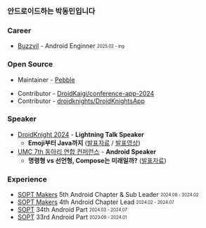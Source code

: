 ### 안드로이드하는 박동민입니다    

### **Career**
- [Buzzvil](https://www.buzzvil.com/) - Android Enginner <sub><sup>2025.02 - ing</sup></sub>

### **Open Source**
- Maintainer - [Pebble](https://github.com/chattymin/Pebble)

* Contributor - [DroidKaigi/conference-app-2024](https://github.com/DroidKaigi/conference-app-2024/pull/293)
* Contributor - [droidknights/DroidKnightsApp](https://github.com/droidknights/DroidKnightsApp/pulls?q=is%3Apr+assignee%3Achattymin+)

### **Speaker**
- [DroidKnight 2024](https://www.droidknights.dev/) - **Lightning Talk Speaker**
  - **Emoji부터 Java까지** ([발표자료](https://drive.google.com/file/d/1OYHN3FaLuDeTZfUV7BMKohniAx9V0h8L/view?usp=drive_link) / [발표영상](https://www.youtube.com/watch?v=8Daphck1LDE))
- [UMC 7th 동아리 연합 컨퍼런스](https://umc.makeus.in/) - **Android Speaker**
  - **명령형 vs 선언형, Compose는 미래일까?** ([발표자료](https://drive.google.com/file/d/18GfK0DGhgBiZj_rkgFPkTeEt2LnDpqRo/view?usp=drive_link))

### **Experience**
* [SOPT Makers](https://makers.sopt.org/) 5th Android Chapter & Sub Leader <sub><sup>2024.08 - 2024.02</sup></sub>   
* [SOPT Makers](https://makers.sopt.org/) 4th Android Chapter Lead <sub><sup>2024.02 - 2024.07</sup></sub>   
* [SOPT](https://sopt.org/) 34th Android Part <sub><sup>2024.03 - 2024.07</sup></sub>   
* [SOPT](https://sopt.org/) 33rd Android Part <sub><sup>2023.09 - 2024.01</sup></sub>   
